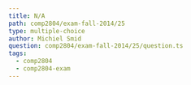 ```yaml
---
title: N/A
path: comp2804/exam-fall-2014/25
type: multiple-choice
author: Michiel Smid
question: comp2804/exam-fall-2014/25/question.ts
tags:
  - comp2804
  - comp2804-exam
---
```

